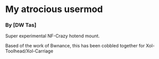# My atrocious usermod
### By [DW Tas]
Super experimental NF-Crazy hotend mount.

Based of the work of Bwnance, this has been cobbled together for Xol-Toolhead/Xol-Carriage

